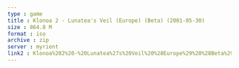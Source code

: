 ```yaml
---
type : game
title : Klonoa 2 - Lunatea's Veil (Europe) (Beta) (2001-05-30)
size : 864.8 M
format : iso
archive : zip
server : myrient
link2 : Klonoa%202%20-%20Lunatea%27s%20Veil%20%28Europe%29%20%28Beta%29%20%282001-05-30%29
---
```

